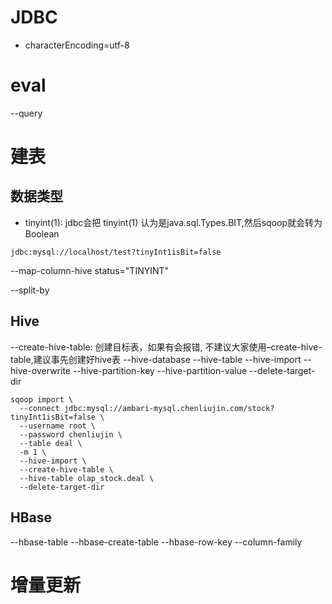# JDBC

- characterEncoding=utf-8


# eval

--query


# 建表

## 数据类型
* tinyint(1): jdbc会把 tinyint(1) 认为是java.sql.Types.BIT,然后sqoop就会转为Boolean

```
jdbc:mysql://localhost/test?tinyInt1isBit=false
```

--map-column-hive status="TINYINT"

--split-by

## Hive
--create-hive-table: 创建目标表，如果有会报错, 不建议大家使用–create-hive-table,建议事先创建好hive表
--hive-database
--hive-table
--hive-import
--hive-overwrite
--hive-partition-key
--hive-partition-value
--delete-target-dir

```
sqoop import \
  --connect jdbc:mysql://ambari-mysql.chenliujin.com/stock?tinyInt1isBit=false \
  --username root \
  --password chenliujin \
  --table deal \
  -m 1 \
  --hive-import \
  --create-hive-table \
  --hive-table olap_stock.deal \
  --delete-target-dir
```

## HBase

--hbase-table
--hbase-create-table
--hbase-row-key
--column-family

# 增量更新
